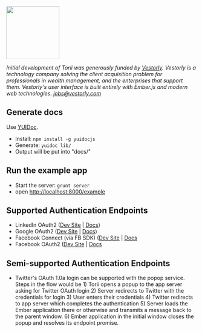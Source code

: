 <img src="https://assets-vestorly.s3.amazonaws.com/assets/vestorly-logo-new-8c1ab7b52a5d1e26cdaa83bb8b63a42d.png" height="140" />

*Initial development of Torii was generously funded by [Vestorly](https://www.vestorly.com/). Vestorly is a technology company solving the client acquisition problem for professionals in wealth management, and the enterprises that support them. Vestorly's user interface is built entirely with Ember.js and modern web technologies. [jobs@vestorly.com](jobs@vestorly.com)*

## Generate docs

Use [YUIDoc](http://yui.github.io/yuidoc/).

  * Install: `npm install -g yuidocjs`
  * Generate: `yuidoc lib/`
  * Output will be put into "docs/"

## Run the example app

  * Start the server: `grunt server`
  * open [http://localhost:8000/example](http://localhost:8000/example)

## Supported Authentication Endpoints

  * LinkedIn OAuth2 ([Dev Site](https://www.linkedin.com/secure/developer) | [Docs](http://developer.linkedin.com/))
  * Google OAuth2 ([Dev Site](https://console.developers.google.com/project) | [Docs](https://developers.google.com/accounts/docs/OAuth2WebServer))
  * Facebook Connect (via FB SDK) ([Dev Site](https://developers.facebook.com/) | [Docs](https://developers.facebook.com/docs/)
  * Facebook OAuth2 ([Dev Site](https://developers.facebook.com/) | [Docs](https://developers.facebook.com/docs/facebook-login/manually-build-a-login-flow/)

## Semi-supported Authentication Endpoints

  * Twitter's OAuth 1.0a login can be supported with the popop service. Steps in
    the flow would be 1) Torii opens a popup to the app server asking for Twitter
    OAuth login 2) Server redirects to Twitter with the credentials for login
    3) User enters their credentials 4) Twitter redirects to app server which
    completes the authentication 5) Server loads the Ember application there or
    otherwise and transmits a message back to the parent window. 6) Ember application
    in the initial window closes the popup and resolves its endpoint promise.
